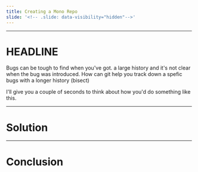 ```yaml
---
title: Creating a Mono Repo
slide: '<!-- .slide: data-visibility="hidden"-->'
---
```


<!-- .slide: data-state="layout-title" class="bg-dark"-->

---

# HEADLINE
Bugs can be tough to find when you've got. a large history and it's not clear when the bug was introduced. How can git help you track down a spefic bugs with a longer history (bisect)

I'll give you a couple of seconds to think about how you'd do something like this.

---
# Solution


---
# Conclusion


